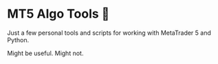 # MT5 Algo Tools 🔧

Just a few personal tools and scripts for working with MetaTrader 5 and Python.

Might be useful. Might not.
